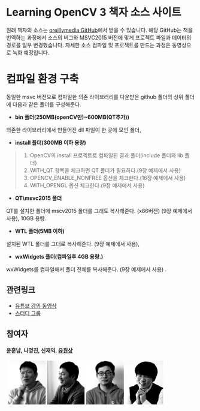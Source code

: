 ﻿# Learning OpenCV 3 책자 소스 사이트


원래 책자의 소스는 [oreillymedia GitHub]( https://github.com/oreillymedia/Learning-OpenCV-3_examples )에서 받을 수 있습니다. 
해당 GitHub는 책을 번역하는 과정에서 소스의 버그와 MSVC2015 버전에 맞게 프로젝트 파일과 데이터의 경로를 일부 변경했습니다.
자세한 소스 컴파일 및 프로젝트를 만드는 과정은 동영상으로 녹화 예정입니다.

# 컴파일 환경 구축
동일한 msvc 버전으로 컴파일한 의존 라이브러리를 다운받은 github 폴더의 상위 폴더에 다음과 같은 폴더를 구성해준다.

* __bin 폴더(250MB(openCV만)~600MB(QT추가))__

의존한 라이브러리에서 만들어진 dll 파일이 한 곳에 모인 폴더, 

* __install 폴더(300MB 이하 용량)__

>1. OpenCV의 install 프로젝트로 컴파일된 결과 폴더(include 폴더와 lib 폴더)
>2. WITH_QT 항목을 체크하면 QT 폴더가 필요하다.(9장 예제에서 사용)
>3. OPENCV_ENABLE_NONFREE 옵션을 체크한다.(16장 예제에서 사용)
>4. WITH_OPENGL 옵션 체크한다.(9장 예제에서 사용)


* __QT\msvc2015 폴더__

QT를 설치한 폴더에 mscv2015 폴더를 그래도 복사해준다. (x86버전) (9장 예제에서 사용), 10GB 용량.


* __WTL 폴더(5MB 이하)__

설치된 WTL 폴더를 그대로 복사해준다. (9장 예제에서 사용), 


* __wxWidgets 폴더(컴파일후 4GB 용량.)__

wxWidgets를 컴파일해서 폴더 전체를 복사해준다. (9장 예제에서 사용) .
## 관련링크
- [유튜브 강의 동영상](https://www.youtube.com/playlist?list=PLUDq35yka-fuPQGJi1m1cuCFZ914sDT1S)
- [스터디 그룹](https://www.facebook.com/groups/OpenCPP/)


## 참여자
#### 윤훈남, 나명진, 신재익, [유원상](https://github.com/yws6909)
<div float="left">
  <img src="./imgs/2.jpg" width="20%" height="20%" />
  <img src="./imgs/3.jpg" width="20%" height="20%" />
   <img src="./imgs/4.jpg" width="20%" height="20%" />
  <img src="./imgs/1.jpg" width="20%" height="20%" />
</div>
